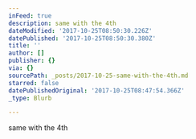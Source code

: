 ```yaml
---
inFeed: true
description: same with the 4th
dateModified: '2017-10-25T08:50:30.226Z'
datePublished: '2017-10-25T08:50:30.380Z'
title: ''
author: []
publisher: {}
via: {}
sourcePath: _posts/2017-10-25-same-with-the-4th.md
starred: false
datePublishedOriginal: '2017-10-25T08:47:54.366Z'
_type: Blurb

---
```

same with the 4th